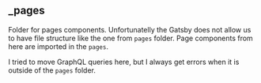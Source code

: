 ## \_pages

Folder for pages components. Unfortunatelly the Gatsby does not allow us to have file structure like the one from `pages` folder. Page components from here are imported in the `pages`.

I tried to move GraphQL queries here, but I always get errors when it is outside of the `pages` folder.
